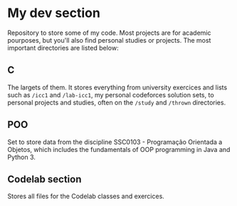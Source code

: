 # My dev section

Repository to store some of my code.
Most projects are for academic pourposes, but you'll also find personal studies or projects. The most important directories are listed below:

## C

The largets of them. It stores everything from university exercices and lists such as `/icc1` and `/lab-icc1`, my personal codeforces solution sets, to personal projects and studies, often on the  `/study` and `/thrown` directories.

## POO

Set to store data from the discipline SSC0103 - Programação Orientada a Objetos, which includes the fundamentals of OOP programming in Java and Python 3. 

## Codelab section

Stores all files for the Codelab classes and exercices.
